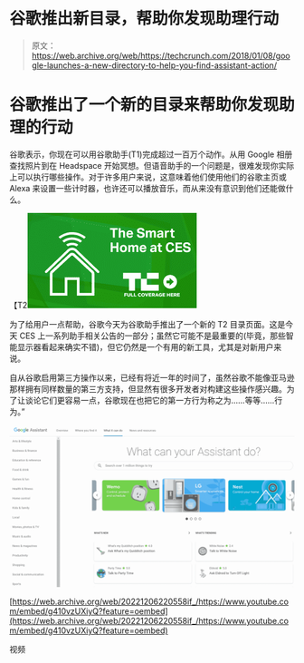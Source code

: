 # 谷歌推出新目录，帮助你发现助理行动 

> 原文：<https://web.archive.org/web/https://techcrunch.com/2018/01/08/google-launches-a-new-directory-to-help-you-find-assistant-action/>

# 谷歌推出了一个新的目录来帮助你发现助理的行动

谷歌表示，你现在可以用谷歌助手(T1)完成超过一百万个动作。从用 Google 相册查找照片到在 Headspace 开始冥想。但语音助手的一个问题是，很难发现你实际上可以执行哪些操作。对于许多用户来说，这意味着他们使用他们的谷歌主页或 Alexa 来设置一些计时器，也许还可以播放音乐，而从来没有意识到他们还能做什么。

【T2![](img/2463885630996fd31f21db49cd8fd253.png)

为了给用户一点帮助，谷歌今天为谷歌助手推出了一个新的 T2 目录页面。这是今天 CES 上一系列助手相关公告的一部分；虽然它可能不是最重要的(毕竟，那些智能显示器看起来确实不错)，但它仍然是一个有用的新工具，尤其是对新用户来说。

自从谷歌启用第三方操作以来，已经有将近一年的时间了，虽然谷歌不能像亚马逊那样拥有同样数量的第三方支持，但显然有很多开发者对构建这些操作感兴趣。为了让谈论它们更容易一点，谷歌现在也把它的第一方行为称之为……等等……行为。”

[![](img/b2fd3b9e62c4811fba9a26533bd99d2e.png)](https://web.archive.org/web/20221206220558/https://beta.techcrunch.com/wp-content/uploads/2018/01/google_assistant_directory.png)

[https://web.archive.org/web/20221206220558if_/https://www.youtube.com/embed/g410vzUXiyQ?feature=oembed](https://web.archive.org/web/20221206220558if_/https://www.youtube.com/embed/g410vzUXiyQ?feature=oembed)

视频